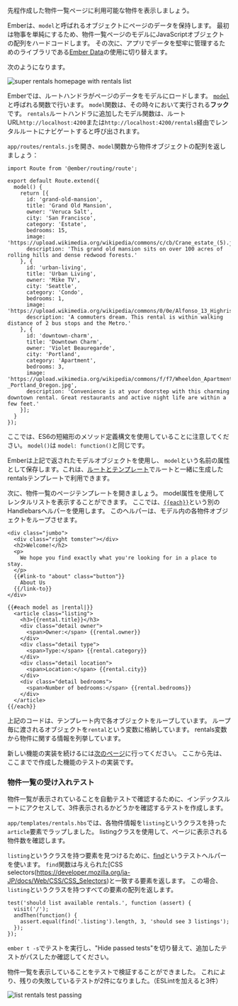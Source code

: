<!--
Now, let's add a list of available rentals to the rentals page we've just created.
-->

先程作成した物件一覧ページに利用可能な物件を表示しましょう。

<!--
Ember keeps data for a page in an object called a `model`.
To keep things simple at first,
we'll populate the model for our rental listing page to use a hard-coded array of JavaScript objects.
Later, we'll switch to using [Ember Data](https://github.com/emberjs/data),
a library for robustly managing data in our app.
-->

Emberは、`model`と呼ばれるオブジェクトにページのデータを保持します。
最初は物事を単純にするため、物件一覧ページのモデルにJavaScriptオブジェクトの配列をハードコードします。
その次に、アプリでデータを堅牢に管理するためのライブラリである[Ember Data](https://github.com/emberjs/data)の使用に切り替えます。

<!--
Here's what our homepage will look like when we're done:
-->

次のようになります。

![super rentals homepage with rentals list](../../images/model-hook/super-rentals-index-with-list.png)

<!--
In Ember, route handlers are responsible for loading the model with data for the page.
It loads the data in a function called [`model`](https://www.emberjs.com/api/ember/2.16/classes/Route/methods/model?anchor=model).
The `model` function acts as a **hook**, meaning that Ember will call it for us during different times in our app.
The model function we've added to our `rentals` route handler will be called when a user navigates to the rentals route via root URL `http://localhost:4200`, or via `http://localhost:4200/rentals`.
-->

Emberでは、ルートハンドラがページのデータをモデルにロードします。
[`model`](https://www.emberjs.com/api/ember/2.16/classes/Route/methods/model?anchor=model)と呼ばれる関数で行います。
`model`関数は、その時々において実行される**フック**です。
`rentals`ルートハンドラに追加したモデル関数は、ルートURL`http://localhost:4200`または`http://localhost:4200/rentals`経由でレンタルルートにナビゲートすると呼び出されます。

<!--
Let's open `app/routes/rentals.js` and return an array of rental objects from the `model` function:
-->

`app/routes/rentals.js`を開き、`model`関数から物件オブジェクトの配列を返しましょう：

```app/routes/rentals.js{+4,+5,+6,+7,+8,+9,+10,+11,+12,+13,+14,+15,+16,+17,+18,+19,+20,+21,+22,+23,+24,+25,+26,+27,+28,+29,+30,+31,+32,+33}
import Route from '@ember/routing/route';

export default Route.extend({
  model() {
    return [{
      id: 'grand-old-mansion',
      title: 'Grand Old Mansion',
      owner: 'Veruca Salt',
      city: 'San Francisco',
      category: 'Estate',
      bedrooms: 15,
      image: 'https://upload.wikimedia.org/wikipedia/commons/c/cb/Crane_estate_(5).jpg',
      description: 'This grand old mansion sits on over 100 acres of rolling hills and dense redwood forests.'
    }, {
      id: 'urban-living',
      title: 'Urban Living',
      owner: 'Mike TV',
      city: 'Seattle',
      category: 'Condo',
      bedrooms: 1,
      image: 'https://upload.wikimedia.org/wikipedia/commons/0/0e/Alfonso_13_Highrise_Tegucigalpa.jpg',
      description: 'A commuters dream. This rental is within walking distance of 2 bus stops and the Metro.'
    }, {
      id: 'downtown-charm',
      title: 'Downtown Charm',
      owner: 'Violet Beauregarde',
      city: 'Portland',
      category: 'Apartment',
      bedrooms: 3,
      image: 'https://upload.wikimedia.org/wikipedia/commons/f/f7/Wheeldon_Apartment_Building_-_Portland_Oregon.jpg',
      description: 'Convenience is at your doorstep with this charming downtown rental. Great restaurants and active night life are within a few feet.'
    }];
  }
});
```

<!--
Note that here, we are using the ES6 shorthand method definition syntax: `model()` is the same as writing `model: function()`.
-->

ここでは、ES6の短縮形のメソッド定義構文を使用していることに注意してください。 `model()`は `model: function()`と同じです。

<!--
Ember will use the model object returned above and save it as an attribute called `model`,
available to the rentals template we generated with our route in [Routes and Templates](../routes-and-templates/#toc_a-rentals-route).
-->

Emberは上記で返されたモデルオブジェクトを使用し、 `model`という名前の属性として保存します。これは、[ルートとテンプレート](../routes-and-templates/#toc_a-rentals-route)でルートと一緒に生成したrentalsテンプレートで利用できます。

<!--
Now, let's switch over to our rentals page template.
We can use the model attribute to display our list of rentals.
Here, we'll use another common Handlebars helper called [`{{each}}`](../../templates/displaying-a-list-of-items/).
This helper will let us loop through each of the rental objects in our model:
-->

次に、物件一覧のページテンプレートを開きましょう。
model属性を使用してレンタルリストを表示することができます。
ここでは、[`{{each}}`](../../templates/displays-a-list-of-items/)という別のHandlebarsヘルパーを使用します。
このヘルパーは、モデル内の各物件オブジェクトをループさせます。

```app/templates/rentals.hbs{+12,+13,+14,+15,+16,+17,+18,+19,+20,+21,+22,+23,+24,+25,+26,+27,+28,+29}
<div class="jumbo">
  <div class="right tomster"></div>
  <h2>Welcome!</h2>
  <p>
    We hope you find exactly what you're looking for in a place to stay.
  </p>
  {{#link-to "about" class="button"}}
    About Us
  {{/link-to}}
</div>

{{#each model as |rental|}}
  <article class="listing">
    <h3>{{rental.title}}</h3>
    <div class="detail owner">
      <span>Owner:</span> {{rental.owner}}
    </div>
    <div class="detail type">
      <span>Type:</span> {{rental.category}}
    </div>
    <div class="detail location">
      <span>Location:</span> {{rental.city}}
    </div>
    <div class="detail bedrooms">
      <span>Number of bedrooms:</span> {{rental.bedrooms}}
    </div>
  </article>
{{/each}}
```

<!--
In this template, we loop through each object.
On each iteration, the current object gets stored in a variable called `rental`.
From the rental variable in each step, we create a listing with information about the property.
-->

上記のコードは、テンプレート内で各オブジェクトをループしています。
ループ毎に渡されるオブジェクトを`rental`という変数に格納しています。
rentals変数から物件に関する情報を列挙しています。

<!--
You may move onto the [next page](../installing-addons/) to keep implementing new features, or continue reading on testing the app you've created.
-->

新しい機能の実装を続けるには[次のページ](../installing-addons/)に行ってください。
ここから先は、ここまでで作成した機能のテストの実装です。

<!--
### Acceptance Testing the Rental List
-->

### 物件一覧の受け入れテスト

<!--
To check that rentals are listed with an automated test, we will create a test to visit the index route and check that the results show 3 listings.
-->

物件一覧が表示されていることを自動テストで確認するために、インデックスルートにアクセスして、3件表示されるかどうかを確認するテストを作成します。

<!--
In `app/templates/rentals.hbs`, we wrapped each rental display in an `article` element, and gave it a class called `listing`.
We will use the listing class to find out how many rentals are shown on the page.
-->
`app/templates/rentals.hbs`では、各物件情報を`listing`というクラスを持った`article`要素でラップしました。
listingクラスを使用して、ページに表示される物件数を確認します。

<!--
To find the elements that have a class called `listing`, we'll use a test helper called [find](http://emberjs.com/api/classes/Ember.Test.html#method_find).
The `find` function returns the elements that match the given [CSS selector](https://developer.mozilla.org/en-US/docs/Web/CSS/CSS_Selectors).
In this case it will return an array of all the elements with a class called `listing`.
-->

`listing`というクラスを持つ要素を見つけるために、[find](http://emberjs.com/api/classes/Ember.Test.html#method_find)というテストヘルパーを使います。
`find`関数は与えられた[CSS selectors(https://developer.mozilla.org/ja-JP/docs/Web/CSS/CSS_Selectors)と一致する要素を返します。
この場合、`listing`というクラスを持つすべての要素の配列を返します。


```/tests/acceptance/list-rentals-test.js{+2,+3,+4,+5}
test('should list available rentals.', function (assert) {
  visit('/');
  andThen(function() {
    assert.equal(find('.listing').length, 3, 'should see 3 listings');
  });
});
```

<!--
Run the tests again using the command `ember t -s`, and toggle "Hide passed tests" to show your new passing test.
-->

`ember t -s`でテストを実行し、"Hide passed tests"を切り替えて、追加したテストがパスしたか確認してください。

<!--
Now we are listing rentals, and verifying it with an acceptance test.
This leaves us with 2 remaining acceptance test failures (and 1 eslint failure):
-->

物件一覧を表示していることをテストで検証することができました。
これにより、残りの失敗しているテストが2件になりました。（ESLintを加えると3件）

![list rentals test passing](../../images/model-hook/model-hook.png)

